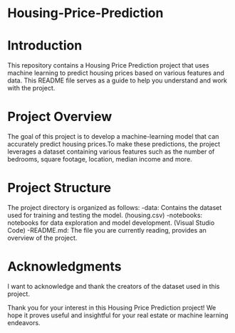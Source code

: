 # Housing-Price-Prediction

# Introduction
This repository contains a Housing Price Prediction project that uses machine learning to predict housing prices based on various features and data. This README file serves as a guide to help you understand and work with the project.

# Project Overview
The goal of this project is to develop a machine-learning model that can accurately predict housing prices.To make these predictions, the project leverages a dataset containing various features such as the number of bedrooms, square footage, location, median income and more.

# Project Structure
The project directory is organized as follows:
-data: Contains the dataset used for training and testing the model. (housing.csv)
-notebooks: notebooks for data exploration and model development. (Visual Studio Code)
-README.md: The file you are currently reading, provides an overview of the project.





# Acknowledgments
I want to acknowledge and thank the creators of the dataset used in this project.

Thank you for your interest in this Housing Price Prediction project! We hope it proves useful and insightful for your real estate or machine learning endeavors.
